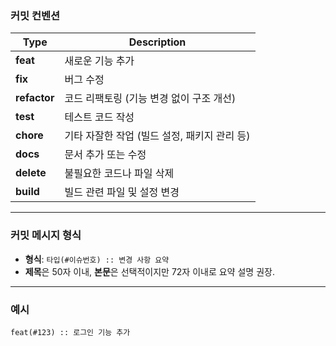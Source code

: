 ### 커밋 컨벤션

| Type       | Description                                      |
|------------|--------------------------------------------------|
| **feat**   | 새로운 기능 추가                                  |
| **fix**    | 버그 수정                                        |
| **refactor** | 코드 리팩토링 (기능 변경 없이 구조 개선)           |
| **test**   | 테스트 코드 작성                                  |
| **chore**  | 기타 자잘한 작업 (빌드 설정, 패키지 관리 등)        |
| **docs**   | 문서 추가 또는 수정                               |
| **delete** | 불필요한 코드나 파일 삭제                         |
| **build**  | 빌드 관련 파일 및 설정 변경                        |

---

### 커밋 메시지 형식
- **형식**: `타입(#이슈번호) :: 변경 사항 요약`
- **제목**은 50자 이내, **본문**은 선택적이지만 72자 이내로 요약 설명 권장.

---

### 예시
```
feat(#123) :: 로그인 기능 추가
```
